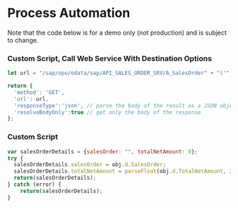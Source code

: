 # Process Automation

Note that the code below is for a demo only (not production) and is subject to change.

### Custom Script, Call Web Service With Destination Options

```javascript
let url = "/sap/opu/odata/sap/API_SALES_ORDER_SRV/A_SalesOrder" + "('" + SalesOrder + "')";

return {
  'method': 'GET',
  'url': url,
  'responseType':'json', // parse the body of the result as a JSON object
  'resolveBodyOnly':true // get only the body of the response
};
```


### Custom Script

```javascript
var salesOrderDetails = {salesOrder: "", totalNetAmount: 0};
try {
  salesOrderDetails.salesOrder = obj.d.SalesOrder;
  salesOrderDetails.totalNetAmount = parseFloat(obj.d.TotalNetAmount, 2);
  return(salesOrderDetails);
} catch (error) {
    return(salesOrderDetails);
}
```
